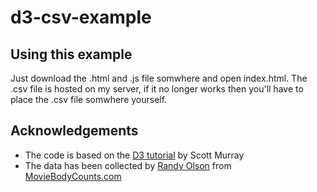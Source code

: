 # d3-csv-example

## Using this example
Just download the .html and .js file somwhere and open index.html. 
The .csv file is hosted on my server, if it no longer works then you'll have to place the .csv file somwhere yourself.

## Acknowledgements
* The code is based on the [D3 tutorial](http://alignedleft.com/tutorials/d3/) by Scott Murray
* The data has been collected by [Randy Olson](https://figshare.com/articles/On_screen_movie_kill_counts_for_hundreds_of_films/889719) 
from [MovieBodyCounts.com](http://www.moviebodycounts.com/movies.htm)
